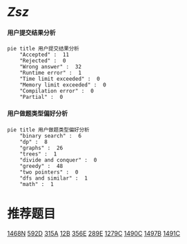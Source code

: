 # _Zsz_

<!-- tabs:start -->



#### **用户提交结果分析**

```mermaid
pie title 用户提交结果分析
    "Accepted" :  11
    "Rejected" :  0
    "Wrong answer" :  32
    "Runtime error" :  1
    "Time limit exceeded" :  0
    "Memory limit exceeded" :  0
    "Compilation error" :  0
    "Partial" :  0
```

#### **用户做题类型偏好分析**

```mermaid
pie title 用户做题类型偏好分析
    "binary search" :  6
    "dp" :  8
    "graphs" :  26
    "trees" :  1
    "divide and conquer" :  0
    "greedy" :  48
    "two pointers" :  0
    "dfs and similar" :  1
    "math" :  1
```



<!-- tabs:end -->
# 推荐题目
[1468N](https://codeforces.com/contest/1468/problem/N)
[592D](https://codeforces.com/contest/592/problem/D)
[315A](https://codeforces.com/contest/315/problem/A)
[12B](https://codeforces.com/contest/12/problem/B)
[356E](https://codeforces.com/contest/356/problem/E)
[289E](https://codeforces.com/contest/289/problem/E)
[1279C](https://codeforces.com/contest/1279/problem/C)
[1490C](https://codeforces.com/contest/1490/problem/C)
[1497B](https://codeforces.com/contest/1497/problem/B)
[1491C](https://codeforces.com/contest/1491/problem/C)
